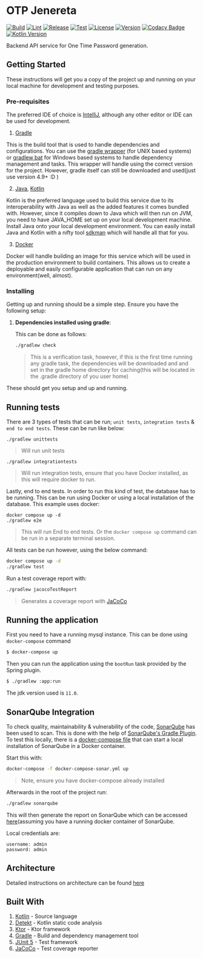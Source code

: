 # OTP Jenereta

[![Build](https://github.com/SanctumLabs/otp-jenerata/actions/workflows/build.yml/badge.svg)](https://github.com/SanctumLabs/otp-jenerata/actions/workflows/build.yml)
[![Lint](https://github.com/SanctumLabs/otp-jenerata/actions/workflows/lint.yml/badge.svg)](https://github.com/SanctumLabs/otp-jenerata/actions/workflows/lint.yml)
[![Release](https://github.com/SanctumLabs/otp-jenerata/actions/workflows/release.yml/badge.svg)](https://github.com/SanctumLabs/otp-jenerata/actions/workflows/release.yml)
[![Test](https://github.com/SanctumLabs/otp-jenerata/actions/workflows/test.yml/badge.svg)](https://github.com/SanctumLabs/otp-jenerata/actions/workflows/test.yml)
[![License](https://img.shields.io/github/license/sanctumlabs/otp-jenerata)](https://github.com/sanctumlabs/otp-jenerata/blob/main/.github/LICENSE)
[![Version](https://img.shields.io/github/v/release/SanctumLabs/otp-jenereta?color=%235351FB&label=version)](https://github.com/SanctumLabs/otp-jenerata/releases)
[![Codacy Badge](https://app.codacy.com/project/badge/Grade/084c8c187fb3410bbf8987e3e99e5922)](https://app.codacy.com/gh/SanctumLabs/otp-jenerata/dashboard?utm_source=gh&utm_medium=referral&utm_content=&utm_campaign=Badge_grade)
[![Kotlin Version](https://img.shields.io/badge/Kotlin-1.8.21-blue.svg)](https://kotlinlang.org)

Backend API service for One Time Password generation.

## Getting Started

These instructions will get you a copy of the project up and running on your local machine for development and testing
purposes.

### Pre-requisites

The preferred IDE of choice is [IntelliJ](https://www.jetbrains.com/idea/), although any other editor or IDE can be used
for development.

1. [Gradle](https://gradle.org/)

This is the build tool that is used to handle dependencies and configurations. You can use
the [gradle wrapper](./gradlew) (for UNIX based systems) or [gradlew bat](./gradlew.bat)
for Windows based systems to handle dependency management and tasks. This wrapper will handle using the correct version
for the project. However, gradle itself can still be downloaded and used(just use version 4.9+ :D )

2. [Java](https://www.oracle.com/java/), [Kotlin](https://kotlinlang.org)

Kotlin is the preferred language used to build this service due to its interoperability with Java as well as the added
features
it comes bundled with. However, since it compiles down to Java which will then run on JVM, you need to have JAVA_HOME
set up on
your local development machine. Install Java onto your local development environment. You can easily install Java and
Kotlin
with a nifty tool [sdkman](https://sdkman.io/) which will handle all that for you.

3. [Docker](https://www.docker.com/)

Docker will handle building an image for this service which will be used in the production environment to build
containers. This allows
us to create a deployable and easily configurable application that can run on any environment(well, almost).

### Installing

Getting up and running should be a simple step. Ensure you have the following setup:

1. __Dependencies installed using gradle__:

   This can be done as follows:

    ```bash
    ./gradlew check
    ```

   > This is a verification task, however, if this is the first time running any gradle task, the dependencies will be
   downloaded and
   > and set in the gradle home directory for caching(this will be located in the .gradle directory of you user home)

These should get you setup and up and running.

## Running tests

There are 3 types of tests that can be run; `unit tests`, `integration tests` & `end to end tests`. These can be run
like below:

```shell
./gradlew unittests
```

> Will run unit tests

```shell
./gradlew integrationtests
```

> Will run integration tests, ensure that you have Docker installed, as this will require docker to run.


Lastly, end to end tests. In order to run this kind of test, the database has to be running. This can be run using
Docker or using a local installation of the database. This example uses docker:

```shell
docker compose up -d
./gradlew e2e
```

> This will run End to end tests. Or the `docker compose up` command can be run in a separate terminal session.

All tests can be run however, using the below command:

```bash
docker compose up -d
./gradlew test
```

Run a test coverage report with:

```bash
./gradlew jacocoTestReport
```

> Generates a coverage report with [JaCoCo](http://www.eclemma.org/jacoco/)

## Running the application

First you need to have a running mysql instance. This can be done using `docker-compose` command

```bash
$ docker-compose up
```

Then you can run the application using the `bootRun` task provided by the Spring plugin.

```bash
$ ./gradlew :app:run
```

The jdk version used is `11.0`.

## SonarQube Integration

To check quality, maintainability & vulnerability of the code, [SonarQube](https://docs.sonarqube.org/latest/) has been
used to scan. This is done with the help
of [SonarQube's Gradle Plugin](https://docs.sonarqube.org/latest/analysis/scan/sonarscanner-for-gradle/).
To test this locally, there is a [docker-compose file](./docker-compose-sonar.yml) that can start a local installation
of SonarQube in a Docker container.

Start this with:

```bash
docker-compose -f docker-compose-sonar.yml up
```

> Note, ensure you have docker-compose already installed

Afterwards in the root of the project run:

```bash
./gradlew sonarqube
```

This will then generate the report on SonarQube which can be accessed [here](http://localhost:9000/)(assuming you have a
running docker container of SonarQube.

Local credentials are:

```
username: admin
password: admin
```

## Architecture

Detailed instructions on architecture can be found [here](./docs/Architecture.md)

## Built With

1. [Kotlin](https://kotlinlang.org) - Source language
2. [Detekt](https://ktlint.github.io/) - Kotlin static code analysis
3. [Ktor](https://ktor.io/) - Ktor framework
4. [Gradle](https://gradle.org) - Build and dependency management tool
5. [JUnit 5](https://junit.org/junit5/) - Test framework
6. [JaCoCo](http://www.eclemma.org/jacoco/) - Test coverage reporter
